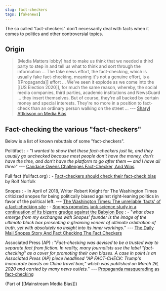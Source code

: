 ```yaml
---
slug: fact-checkers
tags: [fakenews]
---
```


The so called 'fact-checkers" don't necessarily deal with facts when it comes to politics and other controversial topics.

## Origin

> [Media Matters lobby] had to make us think that we needed a third party to step in and tell us what to think and sort through the information … The fake news effort, the fact-checking, which is usually fake fact-checking, meaning it's not a genuine effort, is a [[Propaganda]] effort … We’ve seen it explode as we come into the [[US Election 2020]], for much the same reason, whereby, the social media companies, third parties, academic institutions and NewsGuard … they insert themselves. But of course, they're all backed by certain money and special interests. They're no more in a position to fact-check than an ordinary person walking on the street … --- [Sharyl Attkisson on Media Bias](https://articles.mercola.com/sites/articles/archive/2020/11/22/sharyl-attkisson-media-bias.aspx)

## Fact-checking the various "fact-checkers"

Below is a list of known rebuttals of some "fact-checkers".

Politifact
: - "*I wanted to show that these fact-checkers just lie, and they usually go unchecked because most people don’t have the money, don’t have the time, and don’t have the platform to go after them — and I have all three*" --- [Candace Owens Challenges Fact-Checker, And Wins](https://www.dailywire.com/news/candace-owens-challenges-fact-checker-and-wins)

Full fact (fullfact.org)
: - [Fact-checkers should check their fact-check bias](https://www.conservativewoman.co.uk/fact-checkers-should-check-their-fact-checks/) by Rolf Norfolk

Snopes
: - In April of 2018, Writer Robert Knight for The Washington Times criticized snopes for being politically biased against right-leaning politics in favor of the political left. --- [The Washington Times: The unreliable 'facts' of a fact-checking site](https://www.washingtontimes.com/news/2018/apr/29/the-unreliable-facts-of-a-fact-checking-site/)
: - [Snopes promotes junk science study in a continuation of its bizarre grudge against the Babylon Bee](https://www.washingtonexaminer.com/opinion/snopes-promotes-junk-science-study-in-a-continuation-of-its-bizarre-grudge-against-the-babylon-bee)
: - "*what does emerge from my exchanges with Snopes’ founder is the image of the ultimate black box presenting a gleaming veneer of ultimate arbitration of truth, yet with absolutely no insight into its inner workings.*" --- [The Daily Mail Snopes Story And Fact Checking The Fact Checkers](https://www.forbes.com/sites/kalevleetaru/2016/12/22/the-daily-mail-snopes-story-and-fact-checking-the-fact-checkers/?sh=41ad81ad227f)

Associated Press (AP)
: "*Fact-checking was devised to be a trusted way to separate fact from fiction.  In reality, many journalists use the label "fact-checking" as a cover for promoting their own biases.  A case in point is an Associated Press (AP) piece headlined "AP FACT-CHECK: Trump's inaccurate boasts on China travel ban," which was published on March 26, 2020 and carried by many news outlets.*" --- [Propaganda masquerading as fact-checking](https://www.americanthinker.com/blog/2020/04/propaganda_masquerading_as_fact_checking.html)

(Part of [[Mainstream Media Bias]])